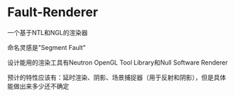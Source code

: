 # Fault-Renderer

一个基于NTL和NGL的渲染器

命名灵感是"Segment Fault"

设计能用的渲染工具有Neutron OpenGL Tool Library和Null Software Renderer

预计的特性应该有：延时渲染、阴影、场景捕捉器（用于反射和阴影），但是具体能做出来多少还不确定
